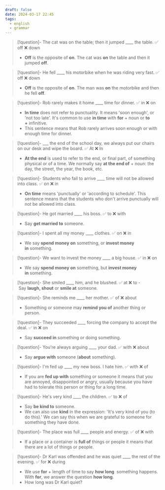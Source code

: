 ```yaml
---
draft: false
date: 2024-03-17 22:45
tags:
  - english
  - grammar
---
```



>[!question]- The cat was on the table; then it jumped \____ the table.
>✅ off ❌ down 
>- **Off** is the opposite of **on**. The cat was **on** the table and then it jumped **off**.

>[!question]- He fell \____ his motorbike when he was riding very fast.
>✅ off ❌ down 
>- **Off** is the opposite of **on**. The man was **on** the motorbike and then he fell **off**.

>[!question]- Rob rarely makes it home \____ time for dinner.
>✅ in ❌ on 
>- **In time** does not refer to punctuality. It means 'soon enough', or 'not too late'. It's common to use **in time** with **for** + noun or **to +** infinitive.
>- This sentence means that Rob rarely arrives soon enough or with enough time for dinner.

>[!question]- \___ the end of the school day, we always put our chairs on our desk and wipe the board.
>✅ At ❌ In 
>- **At the end** is used to refer to the end, or final part, of something physical or of a time. We normally say **at the end of** + noun: the day, the street, the year, the book, etc.

>[!question]- Students who fail to arrive \____ time will not be allowed into class. 
>✅ on ❌ in 
>- **On time** means 'punctually' or 'according to schedule'. This sentence means that the students who don't arrive punctually will not be allowed into class.

>[!question]- He got married \____ his boss.
>✅ to ❌ with 
>- Say **get married to** someone.

>[!question]- I spent all my money \____ clothes.
>✅ on ❌ in 
>- We say **spend money on** something, or **invest money in** something.

>[!question]- We want to invest the money \____ a big house.
>✅ in ❌ on 
>- We say **spend money on** something, but **invest money in** something.

>[!question]- She smiled \____ him, and he blushed.
>✅ at ❌ to 
>- Say **laugh, shout** or **smile at** someone.

>[!question]- She reminds me \____ her mother.
>✅ of ❌ about 
>- Something or someone may **remind you of** another thing or person.

>[!question]- They succeeded \____ forcing the company to accept the deal.
>✅ in ❌ on
>- Say **succeed in** something or doing something.

>[!question]- You're always arguing \____ your dad.
>✅ with ❌ about 
> - Say **argue with** someone (**about** something).

>[!question]- I'm fed up \____ my new boss. I hate him.
>✅ with ❌ of
> - If you are **fed up with** something or someone it means that you are annoyed, disappointed or angry, usually because you have had to tolerate this person or thing for a long time.

>[!question]- He's very kind \____ the children.
>✅ to ❌ of
> - Say **be kind to** someone.
> - We can also use **kind** in the expression: 'It's very kind of you (to do this).' We can say this when we are grateful to someone for something they have done.

>[!question]- The place was full \____ people and energy.
>✅ of ❌ with 
> - If a place or a container is **full of** things or people it means that there are a lot of things or people.

>[!question]- Dr Karl was offended and he was quiet \____ the rest of the evening.
>✅ for ❌ during 
> - We use **for** + length of time to say **how long**  something happens. With **for**, we answer the question **how long**.
> - How long was Dr Karl quiet?

